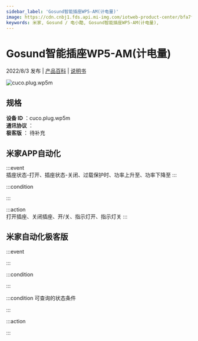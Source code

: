 ```yaml
---
sidebar_label: 'Gosund智能插座WP5-AM(计电量)'
image: https://cdn.cnbj1.fds.api.mi-img.com/iotweb-product-center/bfa7f533bb2d0367d9312dc09c760a3e_1649667340024.png?GalaxyAccessKeyId=AKVGLQWBOVIRQ3XLEW&Expires=9223372036854775807&Signature=UenLl6dcv+mkrVk7QCL6ZEXQmB0=
keywords: 米家, Gosund / 电小酷, Gosund智能插座WP5-AM(计电量), 
---
```

# Gosund智能插座WP5-AM(计电量)

2022/8/3 发布 | [产品百科](https://home.mi.com/webapp/content/baike/product/index.html?model=cuco.plug.wp5m/) | [说明书](https://home.mi.com/views/introduction.html?model=cuco.plug.wp5m&region=cn)

![cuco.plug.wp5m](https://cdn.cnbj1.fds.api.mi-img.com/iotweb-product-center/bfa7f533bb2d0367d9312dc09c760a3e_1649667340024.png?GalaxyAccessKeyId=AKVGLQWBOVIRQ3XLEW&Expires=9223372036854775807&Signature=UenLl6dcv+mkrVk7QCL6ZEXQmB0=)

## 规格  
> 
**设备 ID** ：cuco.plug.wp5m  
**通讯协议** ：  
**极客版**  ： 待补充 


## 米家APP自动化  

:::event  
插座状态-打开、插座状态-关闭、过载保护时、功率上升至、功率下降至
:::

:::condition  

:::

:::action   
打开插座、关闭插座、开/关、指示灯开、指示灯关
:::

## 米家自动化极客版  

:::event  

:::

:::condition  

:::

:::condition 可查询的状态条件  

:::

:::action  

:::

        
